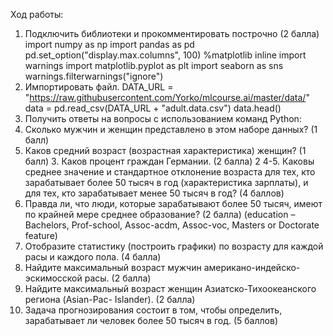 Ход работы:
1. Подключить библиотеки и прокомментировать построчно (2 балла) import numpy as np import pandas as pd pd.set_option("display.max.columns", 100)
%matplotlib inline import warnings import matplotlib.pyplot as plt import seaborn as sns warnings.filterwarnings("ignore")
2. Импортировать файл.
DATA_URL = "https://raw.githubusercontent.com/Yorko/mlcourse.ai/master/data/" data = pd.read_csv(DATA_URL + "adult.data.csv") data.head()
3. Получить ответы на вопросы с использованием команд Python:
1. Сколько мужчин и женщин представлено в этом наборе данных? (1 балл)
2. Каков средний возраст (возрастная характеристика) женщин? (1 балл) 3. Каков процент граждан Германии. (2 балла)
2
4-5. Каковы среднее значение и стандартное отклонение возраста для тех, кто зарабатывает более 50 тысяч в год (характеристика зарплаты), и для тех, кто зарабатывает менее 50 тысяч в год? (4 баллов)
6. Правда ли, что люди, которые зарабатывают более 50 тысяч, имеют по крайней мере среднее образование? (2 балла)
(education – Bachelors, Prof-school, Assoc-acdm, Assoc-voc, Masters or Doctorate feature)
7. Отобразите статистику (построить графики) по возрасту для каждой расы и каждого пола. (4 балла)
8. Найдите максимальный возраст мужчин американо-индейско-эскимосской расы. (2 балла)
9. Найдите максимальный возраст женщин Азиатско-Тихоокеанского региона (Asian-Pac-
Islander). (2 балла)
10. Задача прогнозирования состоит в том, чтобы определить, зарабатывает ли человек более 50 тысяч в год. (5 баллов)
